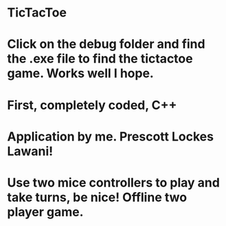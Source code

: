 # TicTacToe
# Click on the debug folder and find the .exe file to find the tictactoe game. Works well I hope. 
# First, completely coded, C++ 
# Application by me. Prescott Lockes Lawani!

# Use two mice controllers to play and take turns, be nice! Offline two player game. 
